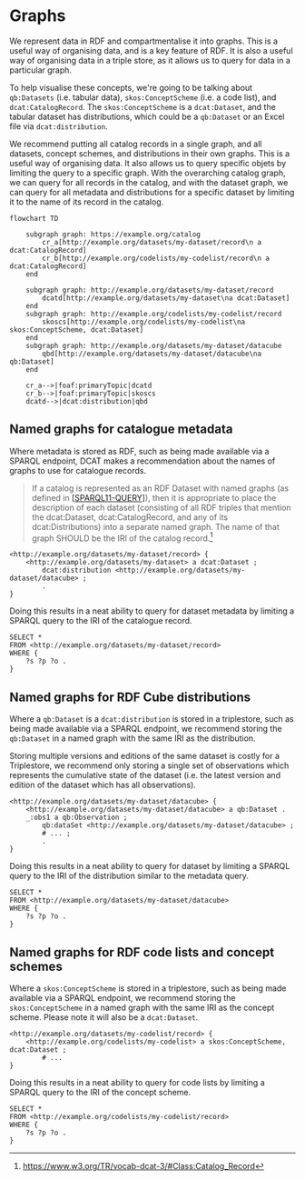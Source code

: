 # Graphs

We represent data in RDF and compartmentalise it into graphs. This is a useful way of organising data, and is a key feature of RDF. It is also a useful way of organising data in a triple store, as it allows us to query for data in a particular graph.

To help visualise these concepts, we're going to be talking about `qb:Datasets` (i.e. tabular data), `skos:ConceptScheme` (i.e. a code list), and `dcat:CatalogRecord`. The `skos:ConceptScheme` is a `dcat:Dataset`, and the tabular dataset has distributions, which could be a `qb:Dataset` or an Excel file via `dcat:distribution`.

We recommend putting all catalog records in a single graph, and all datasets, concept schemes, and distributions in their own graphs. This is a useful way of organising data. It also allows us to query specific objets by limiting the query to a specific graph. With the overarching catalog graph, we can query for all records in the catalog, and with the dataset graph, we can query for all metadata and distributions for a specific dataset by limiting it to the name of its record in the catalog.

```mermaid
flowchart TD

    subgraph graph: https://example.org/catalog
        cr_a[http://example.org/datasets/my-dataset/record\n a dcat:CatalogRecord]
        cr_b[http://example.org/codelists/my-codelist/record\n a dcat:CatalogRecord]
    end

    subgraph graph: http://example.org/datasets/my-dataset/record
        dcatd[http://example.org/datasets/my-dataset\na dcat:Dataset]
    end
    subgraph graph: http://example.org/codelists/my-codelist/record
        skoscs[http://example.org/codelists/my-codelist\na skos:ConceptScheme, dcat:Dataset]
    end
    subgraph graph: http://example.org/datasets/my-dataset/datacube
        qbd[http://example.org/datasets/my-dataset/datacube\na qb:Dataset]
    end

    cr_a-->|foaf:primaryTopic|dcatd
    cr_b-->|foaf:primaryTopic|skoscs
    dcatd-->|dcat:distribution|qbd
```

## Named graphs for catalogue metadata

Where metadata is stored as RDF, such as being made available via a SPARQL endpoint, DCAT makes a recommendation about the names of graphs to use for catalogue records.

> If a catalog is represented as an RDF Dataset with named graphs (as defined in [[SPARQL11-QUERY]](https://www.w3.org/TR/sparql11-query/)), then it is appropriate to place the description of each dataset (consisting of all RDF triples that mention the dcat:Dataset, dcat:CatalogRecord, and any of its dcat:Distributions) into a separate named graph. The name of that graph SHOULD be the IRI of the catalog record.[^named-graphs]

```ttl
<http://example.org/datasets/my-dataset/record> {
    <http://example.org/datasets/my-dataset> a dcat:Dataset ;
        dcat:distribution <http://example.org/datasets/my-dataset/datacube> ;
        .
}
```

Doing this results in a neat ability to query for dataset metadata by limiting a SPARQL query to the IRI of the catalogue record.

```sparql
SELECT * 
FROM <http://example.org/datasets/my-dataset/record> 
WHERE {
    ?s ?p ?o .
}
```

## Named graphs for RDF Cube distributions

Where a `qb:Dataset` is a `dcat:distribution` is stored in a triplestore, such as being made available via a SPARQL endpoint, we recommend storing the `qb:Dataset` in a named graph with the same IRI as the distribution.

Storing multiple versions and editions of the same dataset is costly for a Triplestore, we recommend only storing a single set of observations which represents the cumulative state of the dataset (i.e. the latest version and edition of the dataset which has all observations).

```ttl
<http://example.org/datasets/my-dataset/datacube> {
    <http://example.org/datasets/my-dataset/datacube> a qb:Dataset .
    _:obs1 a qb:Observation ;
        qb:dataSet <http://example.org/datasets/my-dataset/datacube> ;
        # ... ;
        .
}
```

Doing this results in a neat ability to query for dataset by limiting a SPARQL query to the IRI of the distribution similar to the metadata query.

```sparql
SELECT * 
FROM <http://example.org/datasets/my-dataset/datacube>
WHERE {
    ?s ?p ?o .
}
```

## Named graphs for RDF code lists and concept schemes

Where a `skos:ConceptScheme` is stored in a triplestore, such as being made available via a SPARQL endpoint, we recommend storing the `skos:ConceptScheme` in a named graph with the same IRI as the concept scheme. Please note it will also be a `dcat:Dataset`.

```ttl
<http://example.org/datasets/my-codelist/record> {
    <http://example.org/codelists/my-codelist> a skos:ConceptScheme, dcat:Dataset ;
        # ...
}
```

Doing this results in a neat ability to query for code lists by limiting a SPARQL query to the IRI of the concept scheme.

```sparql
SELECT *
FROM <http://example.org/codelists/my-codelist/record>
WHERE {
    ?s ?p ?o .
}
```

[^named-graphs]: <https://www.w3.org/TR/vocab-dcat-3/#Class:Catalog_Record>
